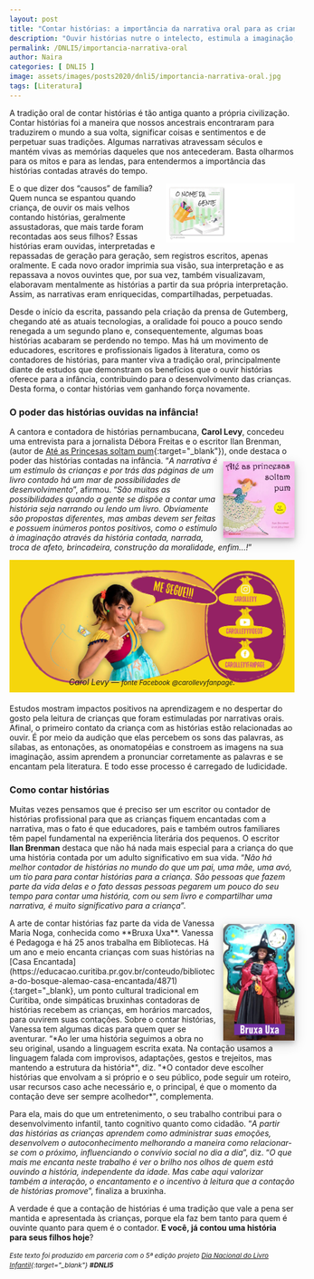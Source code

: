 ```yaml
---
layout: post
title: "Contar histórias: a importância da narrativa oral para as crianças."
description: "Ouvir histórias nutre o intelecto, estimula a imaginação, promove e fortalece vínculos afetivos."
permalink: /DNLI5/importancia-narrativa-oral
author: Naira
categories: [ DNLI5 ]
image: assets/images/posts2020/dnli5/importancia-narrativa-oral.jpg
tags: [Literatura]
---
```

<style>
.onomegente {float: right; width: 45%;}
.amazon {float: right; width: 25%; margin-left: 10px; margin-top: 10px; box-shadow: 0 4px 8px 0 rgba(0, 0, 0, 0.2), 0 6px 20px 0 rgba(0, 0, 0, 0.19);}
.bruxa {float: right; width: 25%;}
.kindle {float: right; width: 35%; padding:10px;}
.d5a10 {
  font-family: 'Crafty Girls', cursive;
  color:gray;
  font-weight: bold;
}

figure {
  margin: 0rem;
}
figcaption {
display: block;
position: relative;
top:-30px;
font-style: italic;
text-align: center;
}
</style>
A tradição oral de contar histórias é tão antiga quanto a própria civilização. Contar histórias foi a maneira que nossos ancestrais encontraram para traduzirem o mundo a sua volta, significar coisas e sentimentos e de perpetuar suas tradições.
Algumas narrativas atravessam séculos e mantém vivas as memórias daqueles que nos antecederam. Basta olharmos para os mitos e para as lendas, para entendermos a importância das histórias contadas através do tempo. 

<a href="https://aprender.digital/"><img class="onomegente" src="/assets/images/o-nome-da-gente.gif" align="rigth"></a>
E o que dizer dos “causos” de família? Quem nunca se espantou quando criança, de ouvir os mais velhos contando histórias, geralmente assustadoras, que mais tarde foram recontadas aos seus filhos? Essas histórias eram ouvidas, interpretadas e repassadas de geração para geração, sem registros escritos, apenas oralmente. E cada novo orador imprimia sua visão, sua interpretação e as repassava a novos ouvintes que, por sua vez, também visualizavam, elaboravam mentalmente as histórias a partir da sua própria interpretação. Assim, as narrativas eram enriquecidas, compartilhadas, perpetuadas.

Desde o início da escrita, passando pela criação da prensa de Gutemberg, chegando até as atuais tecnologias, a oralidade foi pouco a pouco sendo renegada  a um segundo plano e, consequentemente, algumas boas histórias acabaram se perdendo no tempo. Mas há um movimento de educadores, escritores e profissionais ligados à literatura, como os contadores de histórias, para manter viva a tradição oral, principalmente diante de estudos que demonstram os benefícios que o ouvir histórias oferece para a infância, contribuindo para o desenvolvimento das crianças. Desta forma, o contar histórias vem ganhando força novamente. 

### O poder das histórias ouvidas na infância!
A cantora e contadora de histórias pernambucana, **Carol Levy**, concedeu uma entrevista para a jornalista Débora Freitas e o escritor Ilan Brenman, (autor de [Até as Princesas soltam pum](https://www.amazon.com.br/At%C3%A9-as-Princesas-Soltam-Pum/dp/8574122394/ref=sr_1_1?__mk_pt_BR=%C3%85M%C3%85%C5%BD%C3%95%C3%91&keywords=At%C3%A9+as+Princesas+Soltam+Pum&qid=1586374450&s=books&sr=1-1&_encoding=UTF8&tag=greendot06-20&linkCode=ur2&linkId=5780b589f2ca40f86f7276edd5fe4789&camp=1789&creative=9325){:target="_blank"}),<a target="_blank" href="https://www.amazon.com.br/At%C3%A9-as-Princesas-Soltam-Pum/dp/8574122394/ref=sr_1_1?__mk_pt_BR=%C3%85M%C3%85%C5%BD%C3%95%C3%91&keywords=At%C3%A9+as+Princesas+Soltam+Pum&qid=1586374450&s=books&sr=1-1&_encoding=UTF8&tag=greendot06-20&linkCode=ur2&linkId=5780b589f2ca40f86f7276edd5fe4789&camp=1789&creative=9325"><img class="amazon" src="/assets/images/posts2020/ilan/ate-pricesas-soltam-pum.webp" align="rigth"></a>  onde destaca o poder das histórias contadas na infância. “*A narrativa é um estímulo às crianças e por trás das páginas de um livro contado há um mar de possibilidades de desenvolvimento*”, afirmou. “*São muitas as possibilidades quando a gente se dispõe a contar uma história seja narrando ou lendo um livro. Obviamente são propostas diferentes, mas ambas devem ser feitas e possuem inúmeros pontos positivos, como o estímulo à imaginação através da história contada, narrada, troca de afeto, brincadeira, construção da moralidade, enfim...!*”
<figure>
<img src="/assets/images/posts2020/dnli5/carol-levy.jpg" alt="Carol Levy">
<figcaption>Carol Levy &#8212; <small>fonte Facebook @carollevyfanpage</small>.</figcaption>
</figure>
Estudos mostram impactos positivos na aprendizagem e no despertar do gosto pela leitura de crianças que foram estimuladas por narrativas orais. Afinal, o primeiro contato da criança com as histórias estão relacionadas ao ouvir. É por meio da audição que elas percebem os sons das palavras, as sílabas, as entonações, as onomatopéias e constroem as imagens na sua imaginação, assim aprendem a pronunciar corretamente as palavras e se encantam pela literatura. E todo esse processo é carregado de ludicidade. 

### Como contar histórias
Muitas vezes pensamos que é preciso ser um escritor ou contador de histórias profissional para que as crianças fiquem encantadas com a narrativa, mas o fato é que educadores, pais e também outros familiares têm papel fundamental na experiência literária dos pequenos. O escritor **Ilan Brenman** destaca que não há nada mais especial para a criança do que uma história contada por um adulto significativo em sua vida.  “*Não há melhor contador de histórias no mundo do que um pai, uma mãe, uma avó, um tio para para contar histórias para a criança. São pessoas que fazem parte da vida delas e o fato dessas pessoas  pegarem um pouco do seu tempo para contar uma história, com ou sem livro e compartilhar uma narrativa, é muito significativo para a criança*”. 

<img class="amazon" src="/assets/images/posts2020/dnli5/bruxa-uxa.jpg" align="rigth"> 
A arte de contar histórias faz parte da vida de Vanessa Maria Noga, conhecida como **Bruxa Uxa**. Vanessa é Pedagoga e há 25 anos trabalha em Bibliotecas. Há um ano e meio encanta crianças com suas histórias na [Casa Encantada](https://educacao.curitiba.pr.gov.br/conteudo/biblioteca-do-bosque-alemao-casa-encantada/4871){:target="_blank}, um ponto cultural tradicional em Curitiba, onde simpáticas bruxinhas contadoras de histórias recebem as crianças, em horários marcados, para ouvirem suas contações. Sobre o contar histórias, Vanessa tem algumas dicas para quem quer se aventurar. “*Ao ler uma história seguimos a obra no seu original, usando a linguagem escrita exata. Na contação usamos a linguagem falada com improvisos, adaptações, gestos e trejeitos, mas mantendo a estrutura da história*", diz. "*O contador deve escolher histórias que envolvam a si próprio e o seu público, pode seguir um roteiro, usar recursos caso ache necessário e, o principal, é que o momento da contação deve ser sempre acolhedor*", complementa. 

Para ela, mais do que um entretenimento, o seu trabalho contribui para o desenvolvimento infantil, tanto cognitivo quanto como cidadão. “*A partir das histórias as crianças aprendem como administrar suas emoções, desenvolvem o autoconhecimento melhorando a maneira como relacionar-se com o próximo, influenciando o convívio social no dia a dia*”, diz.  “*O que mais me encanta neste trabalho é ver o brilho nos olhos de quem está ouvindo a história, independente da idade. Mas cabe aqui valorizar também a interação, o encantamento e o incentivo à leitura que a contação de histórias promove*”, finaliza a bruxinha.

A verdade é que a contação de histórias é uma tradição que vale a pena ser mantida e apresentada às crianças, porque ela faz bem tanto para quem é ouvinte quanto para quem é o contador. **E você, já contou uma história para seus filhos hoje**?

<small><i>Este texto foi produzido em parceria com o 5ª edição projeto [Dia Nacional do Livro Infantil](https://dnli.aprender.digital){:target="_blank"} **#DNLI5**</i></small>